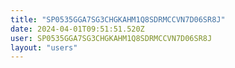 ```yaml
---
title: "SP0535GGA7SG3CHGKAHM1Q8SDRMCCVN7D06SR8J"
date: 2024-04-01T09:51:51.520Z
user: SP0535GGA7SG3CHGKAHM1Q8SDRMCCVN7D06SR8J
layout: "users"
---
```

    